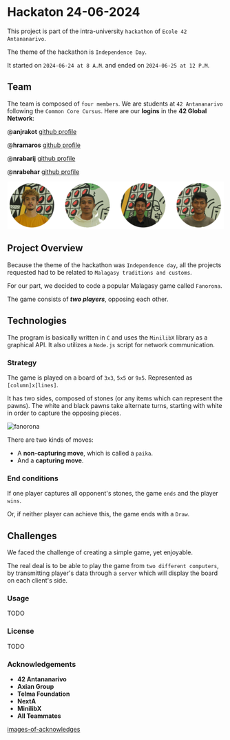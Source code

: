 # Hackaton 24-06-2024

This project is part of the intra-university `hackathon` of `Ecole 42 Antananarivo`.

The theme of the hackathon is `Independence Day`.

It started on `2024-06-24 at 8 A.M`. and ended on `2024-06-25 at 12 P.M`.

## Team

The team is composed of `four members`. We are students at `42 Antananarivo` following the `Common Core Cursus`. Here are our **logins** in the **42 Global Network**:

@**anjrakot** [github profile](https://github.com/Fafafa12)

@**hramaros** [github profile](https://github.com/shexweeknd)

@**nrabarij** [github profile](https://github.com/nrabarij)

@**nrabehar** [github profile](https://github.com/nrabehar)

![profiles](blob/profiles.png)

## Project Overview

Because the theme of the hackathon was `Independence day`, all the projects requested had to be related to `Malagasy traditions and customs`.

For our part, we decided to code a popular Malagasy game called `Fanorona`.

The game consists of ***two players***, opposing each other.

## Technologies

The program is basically written in `C` and uses the `MinilibX` library as a graphical API. It also utilizes a `Node.js` script for network communication.

### Strategy

The game is played on a board of `3x3`, `5x5` or `9x5`. Represented as `[column]x[lines]`.

It has two sides, composed of stones (or any items which can represent the pawns). The white and black pawns take alternate turns, starting with white in order to capture the opposing pieces.

![fanorona](https://fanorona.jpg)

There are two kinds of moves:

- A **non-capturing move**, which is called a `paika`.
- And a **capturing move**.

### End conditions

If one player captures all opponent's stones, the game `ends` and the player `wins`.

Or, if neither player can achieve this, the game ends with a `Draw`.

## Challenges

We faced the challenge of creating a simple game, yet enjoyable.

The real deal is to be able to play the game from `two different computers`, by transmitting player's data through a `server` which will display the board on each client's side.

### Usage

TODO

### License

TODO

### Acknowledgements

- **42 Antananarivo**
- **Axian Group**
- **Telma Foundation**
- **NextA**
- **MinilibX**
- **All Teammates**

[images-of-acknowledges](https://images/blob)